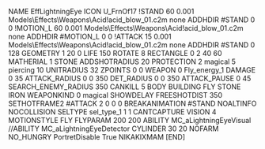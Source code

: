 NAME EffLightningEye
ICON U_FrnOf17
!STAND 60 0.001 Models\Effects\Weapons\Acid\!acid_blow_01.c2m none
ADDHDIR #STAND 0 0
!MOTION_L 60 0.001 Models\Effects\Weapons\Acid\!acid_blow_01.c2m none
ADDHDIR #MOTION_L 0 0
!ATTACK 15 0.001 Models\Effects\Weapons\Acid\!acid_blow_01.c2m none
ADDHDIR #STAND 0 128
GEOMETRY 1 20 0
LIFE     150
ROTATE 8
RECTANGLE 0 2 40 60
MATHERIAL 1 STONE
ADDSHOTRADIUS 20
PROTECTION 2 magical 5 piercing 10
UNITRADIUS 32
ZPOINTS 0 0
WEAPON 			0 Fly_energy_1
DAMAGE			0 35
ATTACK_RADIUS 		0 0 350
DET_RADIUS 		0 0 350
ATTACK_PAUSE 		0 45
SEARCH_ENEMY_RADIUS 	350
CANKILL 		5 BODY BUILDING FLY STONE IRON
WEAPONKIND		0 magical
SHOWDELAY
FREESHOTDIST 		350
SETHOTFRAME2 #ATTACK 2 0 0 0
BREAKANIMATION #STAND
NOALTINFO
NOCOLLISION
SELTYPE sel_type_1 1 1
CANTCAPTURE
VISION 4
MOTIONSTYLE FLY
FLYPARAM 		200 200
ABILITY MC_aLightningEyeVisual
//ABILITY MC_aLightningEyeDetector
CYLINDER 30 20
NOFARM
NO_HUNGRY
PortretDisable True
NIKAKIXMAM
[END]
